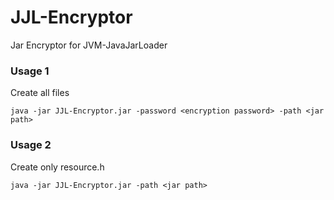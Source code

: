 # JJL-Encryptor
Jar Encryptor for JVM-JavaJarLoader

### Usage 1
Create all files 
```
java -jar JJL-Encryptor.jar -password <encryption password> -path <jar path>
```

### Usage 2
Create only resource.h
```
java -jar JJL-Encryptor.jar -path <jar path>
```
